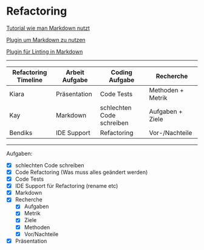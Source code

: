 # Refactoring

[Tutorial wie man Markdown nutzt](https://www.markdownguide.org/cheat-sheet/)

[Plugin um Markdown zu nutzen](https://marketplace.visualstudio.com/items?itemName=yzhang.markdown-all-in-one)

[Plugin für Linting in Markdown](https://marketplace.visualstudio.com/items?itemName=DavidAnson.vscode-markdownlint)

---

| Refactoring Timeline | Arbeit Aufgabe | Coding Aufgabe| Recherche |
| --- | --- | --- | --- |
| Kiara | Präsentation | Code Tests | Methoden + Metrik |
| Kay | Markdown | schlechten Code schreiben | Aufgaben + Ziele |
| Bendiks | IDE Support | Refactoring | Vor-/Nachteile |

---

Aufgaben:

- [x] schlechten Code schreiben
- [x] Code Refactoring (Was muss alles geändert werden)
- [x] Code Tests
- [x] IDE Support für Refactoring (rename etc)
- [x] Markdown
- [x] Recherche
  - [x] Aufgaben
  - [x] Metrik
  - [x] Ziele
  - [x] Methoden
  - [x] Vor/Nachteile
- [x] Präsentation
